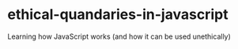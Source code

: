 # ethical-quandaries-in-javascript
Learning how JavaScript works (and how it can be used unethically)
